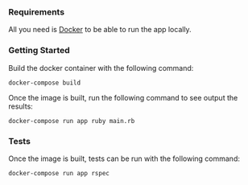 ### Requirements

All you need is [Docker](https://store.docker.com/search?type=edition&offering=community) to be able to run the app locally.

### Getting Started

Build the docker container with the following command:
```
docker-compose build
```

Once the image is built, run the following command to see output the results:

```
docker-compose run app ruby main.rb
```

### Tests

Once the image is built, tests can be run with the following command:
```
docker-compose run app rspec
```
